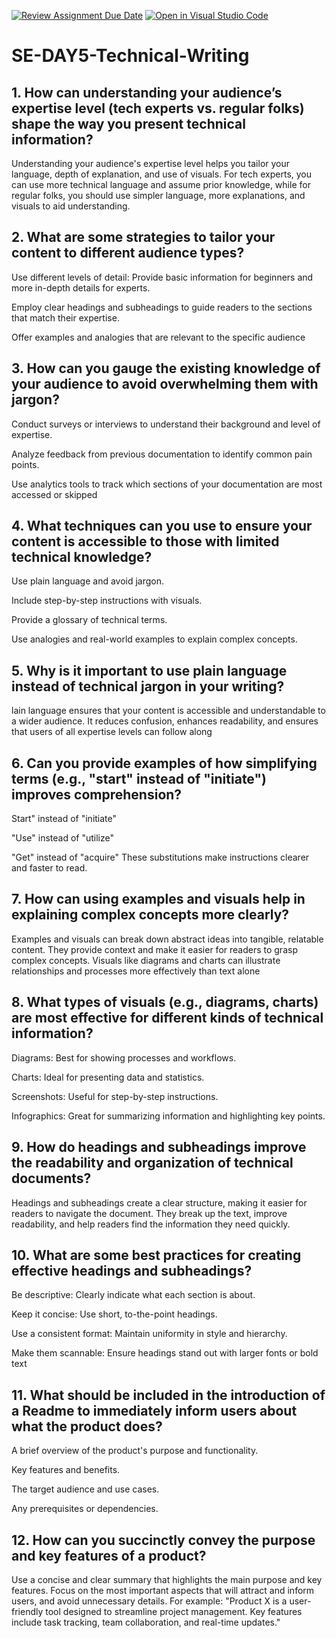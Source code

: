 [![Review Assignment Due Date](https://classroom.github.com/assets/deadline-readme-button-22041afd0340ce965d47ae6ef1cefeee28c7c493a6346c4f15d667ab976d596c.svg)](https://classroom.github.com/a/zsAR-pyY)
[![Open in Visual Studio Code](https://classroom.github.com/assets/open-in-vscode-2e0aaae1b6195c2367325f4f02e2d04e9abb55f0b24a779b69b11b9e10269abc.svg)](https://classroom.github.com/online_ide?assignment_repo_id=18519469&assignment_repo_type=AssignmentRepo)
# SE-DAY5-Technical-Writing
## 1. How can understanding your audience’s expertise level (tech experts vs. regular folks) shape the way you present technical information?
Understanding your audience's expertise level helps you tailor your language, depth of explanation, and use of visuals. For tech experts, you can use more technical language and assume prior knowledge, while for regular folks, you should use simpler language, more explanations, and visuals to aid understanding.

## 2. What are some strategies to tailor your content to different audience types?
Use different levels of detail: Provide basic information for beginners and more in-depth details for experts.

Employ clear headings and subheadings to guide readers to the sections that match their expertise.

Offer examples and analogies that are relevant to the specific audience

## 3. How can you gauge the existing knowledge of your audience to avoid overwhelming them with jargon?
Conduct surveys or interviews to understand their background and level of expertise.

Analyze feedback from previous documentation to identify common pain points.

Use analytics tools to track which sections of your documentation are most accessed or skipped 

## 4. What techniques can you use to ensure your content is accessible to those with limited technical knowledge?
Use plain language and avoid jargon.

Include step-by-step instructions with visuals.

Provide a glossary of technical terms.

Use analogies and real-world examples to explain complex concepts.

## 5. Why is it important to use plain language instead of technical jargon in your writing?
lain language ensures that your content is accessible and understandable to a wider audience. It reduces confusion, enhances readability, and ensures that users of all expertise levels can follow along

## 6. Can you provide examples of how simplifying terms (e.g., "start" instead of "initiate") improves comprehension?
Start" instead of "initiate"

"Use" instead of "utilize"

"Get" instead of "acquire" These substitutions make instructions clearer and faster to read.

## 7. How can using examples and visuals help in explaining complex concepts more clearly?
Examples and visuals can break down abstract ideas into tangible, relatable content. They provide context and make it easier for readers to grasp complex concepts. Visuals like diagrams and charts can illustrate relationships and processes more effectively than text alone 

## 8. What types of visuals (e.g., diagrams, charts) are most effective for different kinds of technical information?
Diagrams: Best for showing processes and workflows.

Charts: Ideal for presenting data and statistics.

Screenshots: Useful for step-by-step instructions.

Infographics: Great for summarizing information and highlighting key points.

## 9. How do headings and subheadings improve the readability and organization of technical documents?
Headings and subheadings create a clear structure, making it easier for readers to navigate the document. They break up the text, improve readability, and help readers find the information they need quickly.

## 10. What are some best practices for creating effective headings and subheadings?
Be descriptive: Clearly indicate what each section is about.

Keep it concise: Use short, to-the-point headings.

Use a consistent format: Maintain uniformity in style and hierarchy.

Make them scannable: Ensure headings stand out with larger fonts or bold text

## 11. What should be included in the introduction of a Readme to immediately inform users about what the product does?
A brief overview of the product's purpose and functionality.

Key features and benefits.

The target audience and use cases.

Any prerequisites or dependencies.

## 12. How can you succinctly convey the purpose and key features of a product?
Use a concise and clear summary that highlights the main purpose and key features. Focus on the most important aspects that will attract and inform users, and avoid unnecessary details. For example: "Product X is a user-friendly tool designed to streamline project management. Key features include task tracking, team collaboration, and real-time updates."


